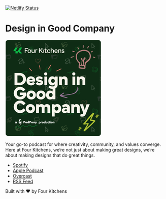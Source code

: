 [![Netlify Status](https://api.netlify.com/api/v1/badges/f39af2e2-34d0-4911-bb44-33aea3ae9076/deploy-status)](https://app.netlify.com/sites/designingoodcompany/deploys)

# Design in Good Company

<img src="./src/images/poster.png" style="width: 300px; border: 1px solid rgba(255, 255, 255, 0.1); border-radius: 8px;" alt="Design in Good Company podcast art"/>

Your go-to podcast for where creativity, community, and values converge. Here at Four Kitchens, we‘re not just about making great designs, we‘re about making designs that do great things.

* [Spotify](https://open.spotify.com/show/5z9oaV1GOIe4PBDM3NhATK?si=lPT55lU_S9yQHjKjFxHS6A)
* [Apple Podcast](https://podcasts.apple.com/us/podcast/design-in-good-company/id1741974684)
* [Overcast](https://overcast.fm/itunes1741974684)
* [RSS Feed](https://feeds.buzzsprout.com/2355315.rss)

Built with ❤️ by Four Kitchens

